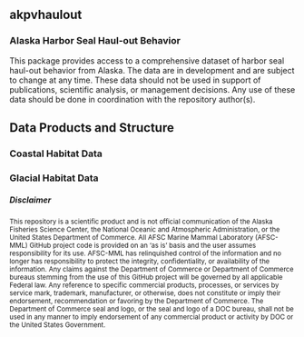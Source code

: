 
<!-- README.md is generated from README.Rmd. Please edit that file -->

## akpvhaulout

### Alaska Harbor Seal Haul-out Behavior

This package provides access to a comprehensive dataset of harbor seal
haul-out behavior from Alaska. The data are in development and are
subject to change at any time. These data should not be used in support
of publications, scientific analysis, or management decisions. Any use
of these data should be done in coordination with the repository
author(s).

## Data Products and Structure

### Coastal Habitat Data

### Glacial Habitat Data

##### Disclaimer

<sub>This repository is a scientific product and is not official
communication of the Alaska Fisheries Science Center, the National
Oceanic and Atmospheric Administration, or the United States Department
of Commerce. All AFSC Marine Mammal Laboratory (AFSC-MML) GitHub project
code is provided on an ‘as is’ basis and the user assumes responsibility
for its use. AFSC-MML has relinquished control of the information and no
longer has responsibility to protect the integrity, confidentiality, or
availability of the information. Any claims against the Department of
Commerce or Department of Commerce bureaus stemming from the use of this
GitHub project will be governed by all applicable Federal law. Any
reference to specific commercial products, processes, or services by
service mark, trademark, manufacturer, or otherwise, does not constitute
or imply their endorsement, recommendation or favoring by the Department
of Commerce. The Department of Commerce seal and logo, or the seal and
logo of a DOC bureau, shall not be used in any manner to imply
endorsement of any commercial product or activity by DOC or the United
States Government.</sub>
